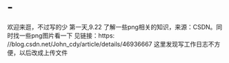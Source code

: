 # -
欢迎来逛，不过写的少
第一天,9.22
了解一些png相关的知识，来源：CSDN。同时找一些png图片看一下
见链接：https: //blog.csdn.net/John_cdy/article/details/46936667
这里发现写工作日志不方便，以后改成上传文件
